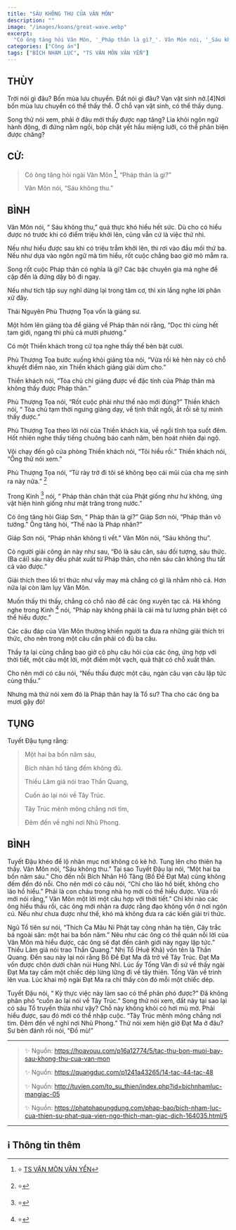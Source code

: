 ```yaml
---
title: "SÁU KHÔNG THU CỦA VÂN MÔN"
description: ""
image: "/images/koans/great-wave.webp"
excerpt: 
  "Có ông tăng hỏi Vân Môn, '_Pháp thân là gì?_'. Vân Môn nói, '_Sáu không thu_'"
categories: ["Công án"]
tags: ["BÍCH NHAM LỤC", "TS VÂN MÔN VĂN YỂN"]
---
```


## THÙY

Trời nói gì đâu? Bốn mùa lưu chuyển. Đất nói gì đâu? Vạn vật sinh nở.[4]Nơi bốn mùa lưu chuyển có thể thấy thể. Ở chỗ vạn vật sinh, có thể thấy dụng. 

Song thử nói xem, phải ở đâu mới thấy được nạp tăng? Lìa khỏi ngôn ngữ hành động, đi đứng nằm ngồi, bóp chặt yết hầu miệng lưỡi, có thể phân biện được chăng? 

## CỬ:

> Có ông tăng hỏi ngài Vân Môn [^1], “Pháp thân là gì?” 
> 
> Vân Môn nói, “Sáu không thu.”

## BÌNH

Vân Môn nói, “ Sáu không thu,” quả thực khó hiểu hết sức. Dù cho có hiểu được nó trước khi có điểm triệu khởi lên, cũng vẫn cứ là việc thứ nhì. 

Nếu như hiểu được sau khi có triệu trẫm khởi lên, thì rơi vào đầu mối thứ ba. Nếu như dựa vào ngôn ngữ mà tìm hiểu, rốt cuộc chẳng bao giờ mò mẫm ra.

Song rốt cuộc Pháp thân có nghĩa là gì? Các bậc chuyên gia mà nghe đề cập đến là đứng dậy bỏ đi ngay. 

Nếu như tích tập suy nghĩ dừng lại trong tâm cơ, thì xin lắng nghe lời phân xử đây.

Thái Nguyên Phù Thượng Tọa vốn là giảng sư. 

Một hôm lên giảng tòa để giảng về Pháp thân nói rằng, “Dọc thì cùng hết tam giới, ngang thì phủ cả mười phương.” 

Có một Thiền khách trong cử tọa nghe thấy thế bèn bật cười. 

Phù Thượng Tọa bước xuống khỏi giảng tòa nói, “Vừa rồi kẻ hèn này có chỗ khuyết điểm nào, xin Thiền khách giảng giải dùm cho.” 

Thiền khách nói, “Tòa chủ chỉ giảng được về đặc tính của Pháp thân mà không thấy được Pháp thân.” 

Phù Thượng Tọa nói, “Rốt cuộc phải như thế nào mới đúng?” Thiền khách nói, “ Tòa chủ tạm thời ngưng giảng dạy, về tịnh thất ngồi, ắt rồi sẽ tự mình thấy được.”

Phù Thượng Tọa theo lời nói của Thiền khách kia, về ngồi tĩnh tọa suốt đêm. Hốt nhiên nghe thấy tiếng chuông báo canh năm, bèn hoát nhiên đại ngộ.

Vội chạy đến gõ cửa phòng Thiền khách nói, “Tôi hiểu rồi.” Thiền khách nói, “Ông thử nói xem.” 

Phù Thượng Tọa nói, “Từ rày trở đi tôi sẽ không bẹo cái mũi của cha mẹ sinh ra này nữa.” [^5]

Trong Kinh [^6] nói, “ Pháp thân chân thật của Phật giống như hư không, ứng vật hiện hình giống như mặt trăng trong nước.”

Có ông tăng hỏi Giáp Sơn, “ Pháp thân là gì?” Giáp Sơn nói, “Pháp thân vô tướng.” Ông tăng hỏi, “Thế nào là Pháp nhãn?” 

Giáp Sơn nói, “Pháp nhãn không tì vết.” Vân Môn nói, “Sáu không thu”. 

Có người giải công án này như sau, “Đó là sáu căn, sáu đối tượng, sáu thức. (Ba cái) sáu này đều phát xuất từ Pháp thân, cho nên sáu căn không thu tất cả vào được.” 

Giải thích theo lối trí thức như vầy may mà chẳng có gì là nhằm nhò cả. Hơn nữa lại còn làm lụy Vân Môn. 

Muốn thấy thì thấy, chẳng có chỗ nào để các ông xuyên tạc cả. Há không nghe trong Kinh [^7] nói, “Pháp này không phải là cái mà tư lương phân biệt có thể hiểu được.”

Các câu đáp của Vân Môn thường khiến người ta đưa ra những giải thích tri thức, cho nên trong một câu cần phải có đủ ba câu. 

Thầy ta lại cũng chẳng bao giờ cô phụ câu hỏi của các ông, ứng hợp với thời tiết, một câu một lời, một điềm một vạch, quả thật có chỗ xuất thân. 

Cho nên mới có câu nói, “Nếu thấu được một câu, ngàn câu vạn câu lập tức cùng thấu.” 

Nhưng mà thử nói xem đó là Pháp thân hay là Tổ sư? Tha cho các ông ba mươi gậy đó!

## TỤNG

Tuyết Đậu tụng rằng:

> Một hai ba bốn năm sáu,
>
> Bích nhãn hồ tăng đếm không đủ.
>
> Thiếu Lâm giả nói trao Thần Quang,
>
> Cuốn áo lại nói về Tây Trúc.
>
> Tây Trúc mênh mông chẳng nơi tìm,
>
> Đêm đến về nghỉ nơi Nhũ Phong.

## BÌNH

Tuyết Đậu khéo để lộ nhãn mục nơi không có kẻ hở. Tung lên cho thiên hạ thấy. Vân Môn nói, “Sáu không thu.” Tại sao Tuyết Đậu lại nói, “Một hai ba bốn năm sáu.” Cho đến nỗi Bích Nhãn Hồ Tăng (Bồ Đề Đạt Ma) cũng không đếm đến đó nỗi. Cho nên mới có câu nói, “Chỉ cho lão hồ biết, không cho lão hồ hiểu.” Phải là con cháu trong nhà họ mới có thể hiểu được. Vừa rồi mới nói rằng,” Vân Môn một lời một câu hợp với thời tiết.” Chỉ khi nào các ông hiểu thấu rồi, các ông mới nhận ra được rằng đạo không vốn ở nơi ngôn cú. Nếu như chưa được như thế, khó mà không đưa ra các kiến giải tri thức.

Ngũ Tổ tiên sư nói, “Thích Ca Mâu Ni Phật tay công nhân hạ tiện, Cây trắc bá ngoài sân: một hai ba bốn năm.” Nêu như các ông có thể quán nỗi lời của Vân Môn mà hiểu được, các ông sẽ đạt đến cảnh giới này ngay lập tức.” Thiếu Lâm giả nói trao Thần Quang.” Nhị Tổ (Huệ Khả) vốn tên là Thần Quang. Đến sau này lại nói rằng Bồ Đề Đạt Ma đã trở về Tây Trúc. Đạt Ma vốn được chôn dưới chân núi Hùng Nhĩ. Lúc ấy Tống Vân đi sứ về thấy ngài Đạt Ma tay cầm một chiếc dép lừng lững đi về tây thiên. Tống Vân về trình lên vua. Lúc khai mộ ngài Đạt Ma ra chỉ thấy còn đó mỗi một chiếc dép.

Tuyết Đậu nói, “ Kỳ thực việc này làm sao có thể phân phó được?” Đã không phân phó “cuốn áo lại nói về Tây Trúc.” Song thử nói xem, đất này tại sao lại có sáu Tổ truyền thừa như vậy? Chỗ này không khỏi có hơi mù mờ. Phải hiểu được, sau đó mới có thể nhập cuộc. “Tây Trúc mênh mông chẳng nơi tìm. Đêm đến về nghĩ nơi Nhũ Phong.” Thử nói xem hiện giờ Đạt Ma ở đâu? Sư bèn đánh rồi nói, “Đồ mù!”

<hr class="blog-rule" />

> ✨ Nguồn: https://hoavouu.com/p16a12774/5/tac-thu-bon-muoi-bay-sau-khong-thu-cua-van-mon
>
> ✨ Nguồn: https://quangduc.com/p1241a43265/14-tac-44-tac-48
>
> ✨ Nguồn: http://tuvien.com/to_su_thien/index.php?id=bichnhamluc-mangiac-05
>
> ✨ Nguồn: https://phatphapungdung.com/phap-bao/bich-nham-luc-cua-thien-su-phat-qua-vien-ngo-thich-man-giac-dich-164035.html/5

<hr class="blog-rule" />

## ℹ️ Thông tin thêm

[^1]: ⭐️ <a href="https://blog.phapthihoi.org/gt-member/ts-van-mon-van-yen/" target="_blank">TS VÂN MÔN VĂN YỂN</a>

[^5]: ⭐️ 

[^6]: ⭐️ 

[^7]: ⭐️ 


